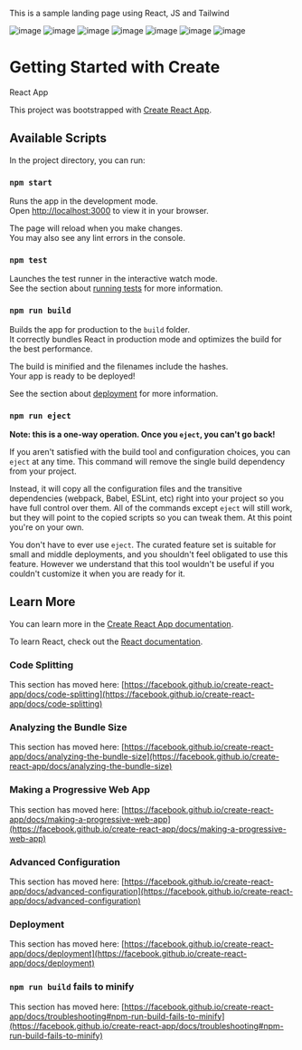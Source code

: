 This is a sample landing page using React, JS and Tailwind



![image](https://github.com/woooocoder/O-SaaS/assets/101821974/bdb42dc3-cedc-4c93-8c8d-7f4ee93d1383)
![image](https://github.com/woooocoder/O-SaaS/assets/101821974/741f5601-7e31-48e4-ab3d-6eb730a65fe2)
![image](https://github.com/woooocoder/O-SaaS/assets/101821974/5ca0fdef-e521-4381-af5e-ec1d91d0dc5c)
![image](https://github.com/woooocoder/O-SaaS/assets/101821974/faa486fa-f031-4c13-9ca0-ee7eb4e71e51)
![image](https://github.com/woooocoder/O-SaaS/assets/101821974/bfe9477a-5bac-4288-b308-c70502056fe1)
![image](https://github.com/woooocoder/O-SaaS/assets/101821974/eafe55ed-0718-4c3b-9bf9-3390fd53b9e3)
![image](https://github.com/woooocoder/O-SaaS/assets/101821974/627e6b0f-a031-45ca-8846-9c6d9a30c799)







# Getting Started with Create
 React App

This project was bootstrapped with [Create React App](https://github.com/facebook/create-react-app).

## Available Scripts

In the project directory, you can run:

### `npm start`

Runs the app in the development mode.\
Open [http://localhost:3000](http://localhost:3000) to view it in your browser.

The page will reload when you make changes.\
You may also see any lint errors in the console.

### `npm test`

Launches the test runner in the interactive watch mode.\
See the section about [running tests](https://facebook.github.io/create-react-app/docs/running-tests) for more information.

### `npm run build`

Builds the app for production to the `build` folder.\
It correctly bundles React in production mode and optimizes the build for the best performance.

The build is minified and the filenames include the hashes.\
Your app is ready to be deployed!

See the section about [deployment](https://facebook.github.io/create-react-app/docs/deployment) for more information.

### `npm run eject`

**Note: this is a one-way operation. Once you `eject`, you can't go back!**

If you aren't satisfied with the build tool and configuration choices, you can `eject` at any time. This command will remove the single build dependency from your project.

Instead, it will copy all the configuration files and the transitive dependencies (webpack, Babel, ESLint, etc) right into your project so you have full control over them. All of the commands except `eject` will still work, but they will point to the copied scripts so you can tweak them. At this point you're on your own.

You don't have to ever use `eject`. The curated feature set is suitable for small and middle deployments, and you shouldn't feel obligated to use this feature. However we understand that this tool wouldn't be useful if you couldn't customize it when you are ready for it.

## Learn More

You can learn more in the [Create React App documentation](https://facebook.github.io/create-react-app/docs/getting-started).

To learn React, check out the [React documentation](https://reactjs.org/).

### Code Splitting

This section has moved here: [https://facebook.github.io/create-react-app/docs/code-splitting](https://facebook.github.io/create-react-app/docs/code-splitting)

### Analyzing the Bundle Size

This section has moved here: [https://facebook.github.io/create-react-app/docs/analyzing-the-bundle-size](https://facebook.github.io/create-react-app/docs/analyzing-the-bundle-size)

### Making a Progressive Web App

This section has moved here: [https://facebook.github.io/create-react-app/docs/making-a-progressive-web-app](https://facebook.github.io/create-react-app/docs/making-a-progressive-web-app)

### Advanced Configuration

This section has moved here: [https://facebook.github.io/create-react-app/docs/advanced-configuration](https://facebook.github.io/create-react-app/docs/advanced-configuration)

### Deployment

This section has moved here: [https://facebook.github.io/create-react-app/docs/deployment](https://facebook.github.io/create-react-app/docs/deployment)

### `npm run build` fails to minify

This section has moved here: [https://facebook.github.io/create-react-app/docs/troubleshooting#npm-run-build-fails-to-minify](https://facebook.github.io/create-react-app/docs/troubleshooting#npm-run-build-fails-to-minify)
